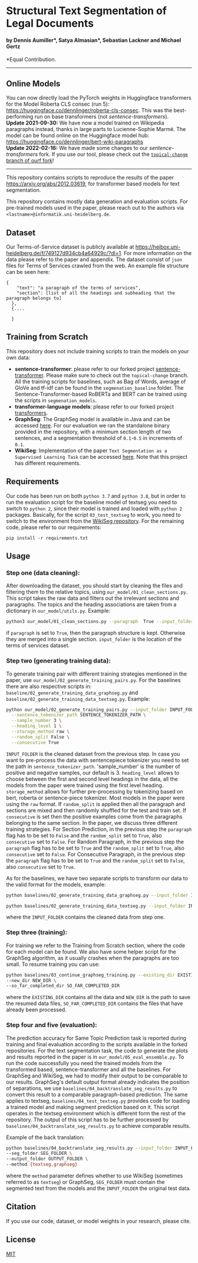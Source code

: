 # Structural Text Segmentation of Legal Documents
#### by Dennis Aumiller*, Satya Almasian*, Sebastian Lackner and Michael Gertz
*Equal Contribution.

---
## Online Models

You can now directly load the PyTorch weights in Huggingface transformers for the Model Roberta CLS consec (run 5): https://huggingface.co/dennlinger/roberta-cls-consec. This was the best-performing run on base transformers (not *sentence-transformers*).  
**Update 2021-09-30:** We have now a model trained on Wikipedia paragraphs instead, thanks in large parts to Lucienne-Sophie Marmé. The model can be found online on the Huggingface model hub: https://huggingface.co/dennlinger/bert-wiki-paragraphs  
**Update 2022-02-16:** We have made some changes to our *sentence-transformers* fork. If you use our tool, please check out the [`topical-change` branch of ourf fork](https://github.com/dennlinger/sentence-transformers/tree/topical-change)!

---

This repository contains scripts to reproduce the results of the paper https://arxiv.org/abs/2012.03619, for transformer based models for text segmentation. 

This repository contains mostly data generation and evaluation scripts. For pre-trained models used in the paper, please reach out to the authors via `<lastname>@informatik.uni-heidelberg.de`.

## Dataset
Our Terms-of-Service dataset is publicly available at https://heibox.uni-heidelberg.de/f/749127d934cb4a64929c/?dl=1. 
For more information on the data please refer to the paper and appendix. 
The dataset consist of `json` files for Terms of Services crawled from the web. 
An example file structure can be seen here: 
```
{
    "text": "a paragraph of the terms of services",
    "section": [list of all the headings and subheading that the paragraph belongs to]
  },
  {....
  
  }
```

## Training from Scratch
This repository does not include training scripts to train the models on your own data: 

* __sentence-transformer__: please refer to our forked project [sentence-transformer](https://github.com/dennlinger/sentence-transformers/tree/topical-change). Please make sure to check out the `topical-change` branch. 
All the training scripts for baselines, such as Bag of Words, average of GloVe and tf-idf can be found in the `segmenation_baseline` folder. 
The Sentence-Transformer-based RoBERTa and BERT can be trained using the scripts in `segmenation_models`.
* __transformer-language models__: please refer to our forked project [transformers](https://github.com/dennlinger/transformers).
* __GraphSeg__: The GraphSeg model is available in Java and can be accessed [here](https://bitbucket.org/gg42554/graphseg/src/master/).
For our evaluation we ran the standalone binary provided in the repository, with a minimum section length of two sentences,
and a segmentation threshold of `0.1`-`0.5` in increments of `0.1`.
* __WikiSeg__: Implementation of the paper `Text Segmentation as a Supervised Learning Task` 
can be accessed [here](https://github.com/koomri/text-segmentation). Note that this project has different requirements.


## Requirements
Our code has been run on both `python 3.7` and `python 3.8`,
but in order to run the evaluation script for the baseline model of textseg you need to switch to `python 2`, 
since their model is trained and loaded with `python 2` packages. 
Basically, for the script `03_test_textseg` to work, you need to switch to the environment 
from the [WikiSeg repository](https://github.com/koomri/text-segmentation).
For the remaining code, please refer to our requirements: 
```
pip install -r requirements.txt
```

## Usage
### Step one (data cleaning): 

After downloading the dataset, you should start by cleaning the files and filtering them to the relative topics, 
using `our_model/01_clean_sections.py`. This script takes the raw data and filters out the irrelevant sections and paragraphs.
The topics and the heading associations are taken from a dictionary in `our_model/utils.py`. Example:
```bash
python3 our_model/01_clean_sections.py --paragraph  True --input_folder INPUT_FOLDER --output_folder OUTPUT_FOLDER                   
```
if `paragraph` is set to `True`, then the paragraph structure is kept. Otherwise they are merged into a single section. 
`input_folder` is the location of the terms of services dataset.

### Step two (generating training data): 
To generate training pair with different training strategies mentioned in the paper, 
use `our_model/02_generate_training_pairs.py`. For the baselines there are also respective scripts in:
`baseline/02_generate_training_data_graphseg.py` and  `baseline/02_generate_training_data_textseg.py`. 
Example:
```bash
python our_model/02_generate_training_pairs.py --input_folder INPUT_FOLDER --output_folder OUTPUT_FOLDER \
  --sentence_tokenizer_path SENTENCE_TOKENIZER_PATH \
  --sample_number 3 \
  --heading_level 1 \
  --storage_method raw \
  --random_split False \
  --consecutive True 
```
`INPUT_FOLDER` is the cleaned dataset from the previous step. 
In case you want to pre-process the data with sentencepiece tokenizer you need to set the path in `sentence_tokenizer_path`. 
'sample_number' is the number of positive and negative samples, our default is 3. 
`heading_level` allows to choose between the first and second level headings in the data, 
all the models from the paper were trained using the first level heading. 
`storage_method` allows for further pre-processing by tokenizing based on bert, roberta or sentence-piece tokenizer. 
Most models in the paper were using the `raw` format. 
If `random_split` is applied then all the paragraph and sections are mixed and then randomly shuffled for the test and train set. 
If `consecutive` is set then the positive examples come from the paragraphs belonging to the same section.
In the paper, we discuss three different training strategies. 
For Section Prediction, in the previous step the `paragraph` flag has to be set to `False` and the `random_split` set to `True`,
 also `consecutive` set to `False`. 
 For Random Paragraph, in the previous step the `paragraph` flag has to be set to `True` and the `random_split` set to `True`, 
 also `consecutive` set to `False`. 
 For Consecutive Paragraph, in the previous step the `paragraph` flag has to be set to `True` and the `random_split` set to `False`, 
 also `consecutive` set to `True`.

As for the baselines, we have two separate scripts to transform our data to the valid format for the models, example: 
```bash
python baselines/02_generate_training_data_graphseg.py --input_folder INPUT_FOLDER --output_folder OUTPUT_FOLDER
``` 

```bash
python baselines/02_generate_training_data_textseg.py --input_folder INPUT_FOLDER --output_folder OUTPUT_FOLDER --heading_level 1
```

where the `INPUT_FOLDER` contains the cleaned data from step one.

### Step three (training): 
For training we refer to the Training from Scratch section, where the code for each model can be found. 
We also have some helper script for the GraphSeg algorithm, as it usually crashes when the paragraphs are too small. 
To resume training you can use: 
```bash
python baselines/03_continue_graphseg_training.py --existing_dir EXISTING_DIR \
--new_dir NEW_DIR \
--so_far_completed_dir SO_FAR_COMPLETED_DIR
```
where the `EXISTING_DIR` contains all the data and `NEW_DIR` is the path to save the resumed data files, 
`SO_FAR_COMPLETED_DIR` contains the files that have already been processed. 

### Step four and five (evaluation): 
The prediction accuracy for Same Topic Prediction task is reported during training and final evaluation according to 
the scripts available in the forked repositories. For the text segmentation task, the code to generate the plots and 
results reported in the paper is in `our_model/05_eval_ensemble.py`. 
To run the code successfully you need the trained models from the transformed based, sentence-transformer and all the baselines.
For GraphSeg and WikiSeg, we had to modify their output to be comparable to our results. 
GraphSeg's default output format already indicates the position of separations, 
we use `baselines/04_backtranslate_seg_results.py` to convert this result to a comparable paragraph-based prediction. 
The same applies to textseg, `baselines/04_test_textseg.py` provides code for loading a trained model and making segment prediction based on it.
This script operates in the textseg environment which is different form the rest of the repository. 
The output of this script has to be further processed by `baselines/04_backtranslate_seg_results.py` to achieve comparable results.

Example of the back translation: 
```bash
python baselines/04_backtranslate_seg_results.py --input_folder INPUT_FOLDER \
--seg_folder SEG_FOLDER \
--output_folder OUTPUT_FOLDER \
--method {textseg,graphseg}
```
where the `method` parameter defines whether to use WikiSeg (sometimes referred to as `textseg`) or GraphSeg, 
`SEG_FOLDER` must contain the segmented text from the models and the `INPUT_FOLDER` the original test data.  

## Citation
If you use our code, dataset, or model weights in your research, please cite.


## License
[MIT](https://choosealicense.com/licenses/mit/)

